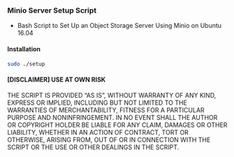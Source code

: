 ### Minio Server Setup Script
- Bash Script to Set Up an Object Storage Server Using Minio on Ubuntu 16.04

#### Installation

```sh
sudo ./setup
```

#### [DISCLAIMER] USE AT OWN RISK
THE SCRIPT IS PROVIDED “AS IS”, WITHOUT WARRANTY OF ANY KIND, EXPRESS OR IMPLIED, INCLUDING BUT NOT LIMITED TO THE WARRANTIES OF MERCHANTABILITY, FITNESS FOR A PARTICULAR PURPOSE AND NONINFRINGEMENT. IN NO EVENT SHALL THE AUTHOR OR COPYRIGHT HOLDER BE LIABLE FOR ANY CLAIM, DAMAGES OR OTHER LIABILITY, WHETHER IN AN ACTION OF CONTRACT, TORT OR OTHERWISE, ARISING FROM, OUT OF OR IN CONNECTION WITH THE SCRIPT OR THE USE OR OTHER DEALINGS IN THE SCRIPT.
